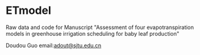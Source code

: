 # ETmodel
Raw data and code for Manuscript "Assessment of four evapotranspiration models in greenhouse irrigation scheduling for baby leaf production"



Doudou Guo
email:adout@sjtu.edu.cn
